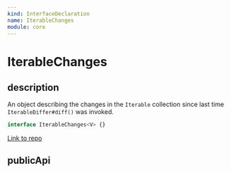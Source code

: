 ```yaml
---
kind: InterfaceDeclaration
name: IterableChanges
module: core
---
```


# IterableChanges

## description

An object describing the changes in the `Iterable` collection since last time
`IterableDiffer#diff()` was invoked.

```ts
interface IterableChanges<V> {}
```

[Link to repo](https://github.com/timdeschryver/angular/blob/master/packages/core/src/change_detection/differs/iterable_differs.ts#L46-L94)

## publicApi
